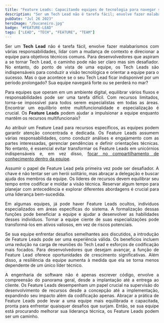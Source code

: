 ```yaml
---
title: "Feature Leads: Capacitando equipes de tecnologia para navegar sem problemas"
description: "Ser um Tech Lead não é tarefa fácil; envolve fazer malabarismos com várias responsabilidades, lidar com a mudança de contexto e direcionar a equipe para objetivos técnicos comuns."
pubDate: "Jul 26 2023"
heroImage: "/bucaneiro.jpg"
badge: "#FEATURE-LEAD"
tags: ["LEAD", "TECH", "FEATURE", "TEAM"]
---
```


<p style="text-align: justify">
    Ser um <b>Tech Lead</b> não é tarefa fácil, envolve fazer malabarismos com várias responsabilidades, lidar com a mudança de contexto e direcionar a equipe para objetivos técnicos comuns.
    Para desenvolvedores que aspiram a se tornar Tech Lead, o caminho pode não ser claro mas sim desafiador. No entanto, do ponto de vista de uma equipe, os Tech Leads são indispensáveis para conduzir a visão tecnológica e orientar a equipe para o sucesso. Mas o que acontece se o seu Tech Lead ficar indisponível por um período prolongado? Sua equipe navegará forte ou se perderá no mar?
</p>

<p style="text-align: justify">
    Para equipes que operam em um ambiente digital, equilibrar vários fluxos e responsabilidades pode ser uma tarefa difícil. Com recursos limitados, torna-se impossível para todos serem especialistas em todas as áreas. Encontrar um equilíbrio entre multifuncionalidade e especialização é crucial. Os <b>Feature Leads</b> podem ajudar a impulsionar a equipe enquanto mantêm os recursos multifuncionais?
</p>

<p style="text-align: justify">
    Ao atribuir um Feature Lead para recursos específicos, as equipes podem garantir atenção concentrada e dedicada. Os Feature Leads assumem várias responsabilidades, como conduzir análises e engajamento com as partes interessadas, gerenciar pendências e definir orientações técnicas. No entanto, é essencial evitar transformar os Feature Leads em unicórnios indispensáveis e, em vez disso, <u>focar no compartilhamento de conhecimento dentro da equipe</u>.
</p>

<p style="text-align: justify">
    Assumir o papel de Feature Lead pela primeira vez pode ser desafiador. A chave é não tentar ser um herói solitário, mas abraçar a delegação e buscar ajuda dos membros da equipe. Os líderes de recursos devem equilibrar seu tempo entre codificar e moldar a visão técnica. Reservar algum tempo para planejar com antecedência e explorar diferentes abordagens é crucial para uma liderança bem-sucedida.
</p>

<p style="text-align: justify">
    Em algumas equipes, já pode haver Feature Leads ocultos, indivíduos especializados em áreas específicas do sistema. A formalização dessas funções pode beneficiar a equipe e ajudar a desenvolver as habilidades desses indivíduos. Tornar a equipe ciente de suas especializações pode transformá-los em ativos valiosos, em vez de riscos potenciais.
</p>

<p style="text-align: justify">
    Se sua equipe enfrentar desafios semelhantes aos discutidos, a introdução de Feature Leads pode ser uma experiência válida. Os benefícios incluem uma redução na carga de reuniões do Tech Lead e esforços de codificação mais focados. Para desenvolvedores que desejam avançar, a função de Feature Lead oferece oportunidades de crescimento significativas. Além disso, a resiliência da equipe aumenta à medida que ela se torna menos dependente de um único líder técnico.
</p>

<p style="text-align: justify">
    A engenharia de software não é apenas escrever código, envolve a compreensão do panorama geral, desde a implantação até a entrega ao cliente. Os Feature Leads desempenham um papel crucial na supervisão do desenvolvimento de recursos desde a concepção até a implementação, expandindo seu impacto além da codificação apenas. Abraçar a prática de Feature Leads pode levar a uma equipe mais equilibrada e capacitada, pronta para enfrentar quaisquer desafios que surjam. Então, se sua equipe está procurando melhorar sua liderança técnica, os Feature Leads podem ser um caminho.
</p>